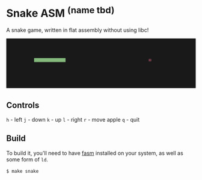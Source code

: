 # Snake ASM <sup>(name tbd)</sup>

A snake game, written in flat assembly without using libc!

![Screenshot](./img/screenshot.png)

## Controls

`h` - left
`j` - down
`k` - up
`l` - right
`r` - move apple
`q` - quit

## Build

To build it, you'll need to have [fasm](https://flatassembler.net)
installed on your system, as well as some form of `ld`.

```shell
$ make snake
```

